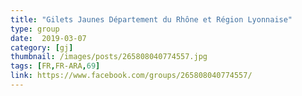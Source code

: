 ```yaml
---
title: "Gilets Jaunes Département du Rhône et Région Lyonnaise"
type: group
date:  2019-03-07
category: [gj]
thumbnail: /images/posts/265808040774557.jpg
tags: [FR,FR-ARA,69]
link: https://www.facebook.com/groups/265808040774557/
---
```

